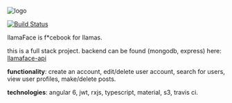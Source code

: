 ![logo](https://github.com/ashbadger/llamaface-ng2/blob/master/src/assets/images/logo.png?raw=true)

[![Build Status](https://travis-ci.org/ashbadger/llamaface-ngx.svg?branch=master)](https://travis-ci.org/ashbadger/llamaface-ngx)

llamaFace is f*cebook for llamas.

this is a full stack project. backend can be found (mongodb, express) here: [llamaface-api](https://github.com/ashbadger/llamaface-api)

**functionality**: create an account, edit/delete user account, search for users, view user profiles, make/delete posts.

**technologies**: angular 6, jwt, rxjs, typescript, material, s3, travis ci.

